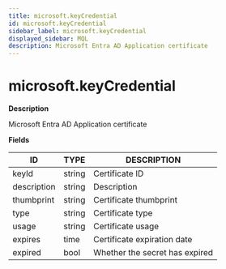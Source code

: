 ```yaml
---
title: microsoft.keyCredential
id: microsoft.keyCredential
sidebar_label: microsoft.keyCredential
displayed_sidebar: MQL
description: Microsoft Entra AD Application certificate
---
```


# microsoft.keyCredential

**Description**

Microsoft Entra AD Application certificate

**Fields**

| ID          | TYPE   | DESCRIPTION                    |
| ----------- | ------ | ------------------------------ |
| keyId       | string | Certificate ID                 |
| description | string | Description                    |
| thumbprint  | string | Certificate thumbprint         |
| type        | string | Certificate type               |
| usage       | string | Certificate usage              |
| expires     | time   | Certificate expiration date    |
| expired     | bool   | Whether the secret has expired |
